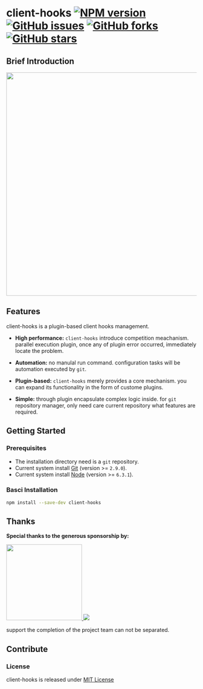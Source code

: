# client-hooks [![NPM version][npm-version]][npm-url] [![GitHub issues][github-issue]][issue-url] [![GitHub forks][github-forks]][fork-url] [![GitHub stars][github-star]][star-url]

## Brief Introduction

<a href="https://asciinema.org/a/82511" target="_blank"><img src="https://asciinema.org/a/82511.png" width="589"/></a>

## Features

client-hooks is a plugin-based client hooks management.

- **High performance:** `client-hooks` introduce competition meachanism.
  parallel execution plugin, once any of plugin error occurred, immediately
  locate the problem.

- **Automation:** no manulal run command. configuration tasks will be automation
  executed by `git`.

- **Plugin-based:** `client-hooks` merely provides a core mechanism. you can
  expand its functionality in the form of custome plugins.

- **Simple:** through plugin encapsulate complex logic inside. for `git`
  repository manager, only need care current repository what features are
  required.

## Getting Started

### Prerequisites

- The installation directory need is a `git` repository.
- Current system install [Git](https://git-scm.com) (version >= `2.9.0`).
- Current system install [Node](https://nodejs.org) (version >= `6.3.1`).

### Basci Installation

```bash
npm install --save-dev client-hooks
```

## Thanks

**Special thanks to the generous sponsorship by:**

<a href="https://www.jimu.com">
  <img width="200px" src="https://page.jimu.com/content-dist/images/default/logo.png">
</a>

<a href="https://merak.jimu.com">
  <img src="https://merak.jimu.com/content-dist/images/common/logo_colored-f66042201f.png">
</a>

support the completion of the project team can not be separated.

## Contribute

### License

client-hooks is released under [MIT License](https://github.com/crux-wild/client-hooks/blob/master/LICENSE)

[npm-url]: https://www.npmjs.com/package/client-hooks
[npm-version]: https://badge.fury.io/js/client-hooks.svg

[issue-url]: https://github.com/crux-wild/client-hooks/issues
[github-issue]: https://img.shields.io/github/issues/crux-wild/client-hooks.svg

[fork-url]: https://github.com/crux-wild/client-hooks/network
[github-forks]: https://img.shields.io/github/forks/crux-wild/client-hooks.svg

[star-url]: https://github.com/crux-wild/client-hooks/stargazers
[github-star]: https://img.shields.io/github/stars/crux-wild/client-hooks.svg
